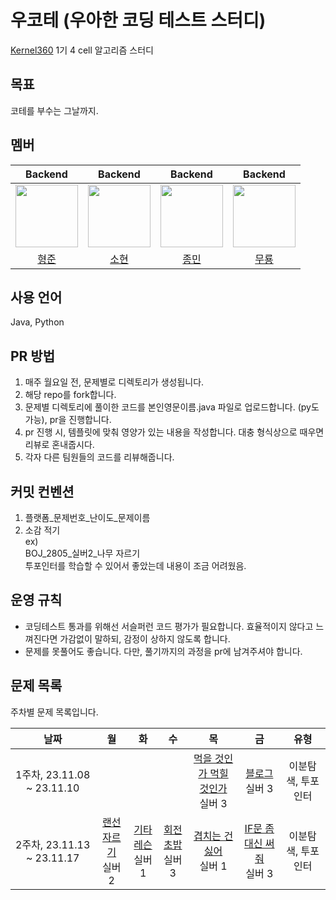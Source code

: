 # 우코테 (우아한 코딩 테스트 스터디)
[Kernel360](https://github.com/Kernel360) 1기 4 cell 알고리즘 스터디

## 목표
코테를 부수는 그날까지.

## 멤버
|Backend|Backend|Backend|Backend|
|:---:|:---:|:---:|:---:|
|<img src="https://github.com/Kernel360-4cell/algorithm-study/assets/44130863/160a2c6c-4f1c-48b2-acad-96c64e7c6617" width=100>|<img src="https://github.com/Kernel360-4cell/algorithm-study/assets/44130863/9787a5eb-27b0-4349-8d3a-8739adec2bed" width=100>|<img src="https://github.com/Kernel360-4cell/algorithm-study/assets/44130863/1ee6dd72-c060-4dab-996b-e9f9bc7048d2" width=100>|<img src="https://github.com/Kernel360-4cell/algorithm-study/assets/44130863/bef79d6c-5ec0-43c0-999c-906d42ad1e06" width=100>|
|[형준](https://github.com/kkkapuq)|[소현](https://github.com/anso33)|[종민](https://github.com/ShineCorine)|[무룡](https://github.com/aqrms)|

## 사용 언어
Java, Python

## PR 방법
1. 매주 월요일 전, 문제별로 디렉토리가 생성됩니다.
2. 해당 repo를 fork합니다.
3. 문제별 디렉토리에 풀이한 코드를 본인영문이름.java 파일로 업로드합니다. (py도 가능), pr을 진행합니다.
4. pr 진행 시, 템플릿에 맞춰 영양가 있는 내용을 작성합니다. 대충 형식상으로 때우면 리뷰로 혼내줍시다.
5. 각자 다른 팀원들의 코드를 리뷰해줍니다.

## 커밋 컨벤션
1. 플랫폼_문제번호_난이도_문제이름
2. 소감 적기  
ex)  
BOJ_2805_실버2_나무 자르기  
투포인터를 학습할 수 있어서 좋았는데 내용이 조금 어려웠음.

## 운영 규칙
- 코딩테스트 통과를 위해선 서슬퍼런 코드 평가가 필요합니다. 효율적이지 않다고 느껴진다면 가감없이 말하되, 감정이 상하지 않도록 합니다.
- 문제를 못풀어도 좋습니다. 다만, 풀기까지의 과정을 pr에 남겨주셔야 합니다.

## 문제 목록

주차별 문제 목록입니다.

| 날짜 | 월 | 화 | 수 | 목 | 금 | 유형 |
| :---: | :---: | :---: | :---: | :---: | :---: | :---: |
| 1주차, 23.11.08 ~ 23.11.10 |  |  |  | [먹을 것인가 먹힐 것인가](https://www.acmicpc.net/problem/7795)<br>실버 3 | [블로그](https://www.acmicpc.net/problem/21921)<br>실버 3 | 이분탐색, 투포인터 |
| 2주차, 23.11.13 ~ 23.11.17 | [랜선 자르기](https://www.acmicpc.net/problem/1654)<br>실버 2 | [기타 레슨](https://www.acmicpc.net/problem/2343)<br>실버 1 | [회전 초밥](https://www.acmicpc.net/problem/2531)<br>실버 3 | [겹치는 건 싫어](https://www.acmicpc.net/problem/20922)<br>실버 1 | [IF문 좀 대신 써줘](https://www.acmicpc.net/problem/19637)<br>실버 3 | 이분탐색, 투포인터 |
